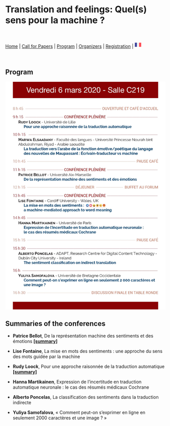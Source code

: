 # Translation and feelings: Quel(s) sens pour la machine ?

<br>

[Home](https://motsmachines.github.io/2020/en) | [Call for Papers](https://motsmachines.github.io/2020/en/cfp) | [Program](https://motsmachines.github.io/2020/en/program) | [Organizers](https://motsmachines.github.io/2020/en/orga) | [Registration](https://motsmachines.github.io/2020/en/registration) | [<img src="FR.png" width="20">](https://motsmachines.github.io/2020/fr)

<br>

## Program

![Programme](Programme.jpg)

## Summaries of the conferences

* **Patrice Bellot**, De la représentation machine des sentiments et des émotions **[[summary]](sub/Bellot.pdf)**

* **Lise Fontaine**, La mise en mots des sentiments : une approche du sens des mots guidée par la machine

* **Rudy Loock**, Pour une approche raisonnée de la traduction automatique **[[summary]](sub/Loock.pdf)**

* **Hanna Martikainen**, Expression de l’incertitude en traduction automatique neuronale : le cas des résumés médicaux Cochrane

* **Alberto Poncelas**, La classification des sentiments dans la traduction indirecte

* **Yuliya Samofalova**, « Comment peut-on s’exprimer en ligne en seulement 2000 caractères et une image ? »
